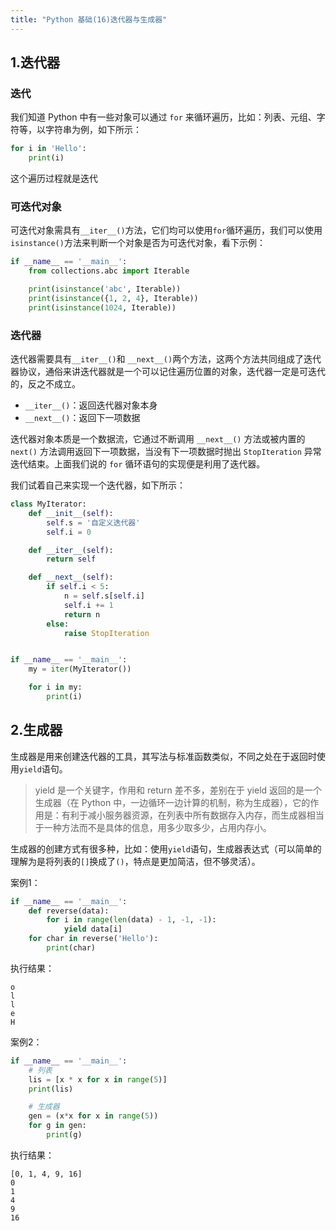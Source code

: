 ```yaml
---
title: "Python 基础(16)迭代器与生成器"
---
```

## 1.迭代器

### 迭代

我们知道 Python 中有一些对象可以通过 `for` 来循环遍历，比如：列表、元组、字符等，以字符串为例，如下所示：

```python
for i in 'Hello':
    print(i)
```

这个遍历过程就是迭代



### 可迭代对象

可迭代对象需具有`__iter__()`方法，它们均可以使用`for`循环遍历，我们可以使用`isinstance()`方法来判断一个对象是否为可迭代对象，看下示例：

```python
if __name__ == '__main__':
    from collections.abc import Iterable

    print(isinstance('abc', Iterable))
    print(isinstance({1, 2, 4}, Iterable))
    print(isinstance(1024, Iterable))
```



### 迭代器

迭代器需要具有`__iter__()`和 `__next__()`两个方法，这两个方法共同组成了迭代器协议，通俗来讲迭代器就是一个可以记住遍历位置的对象，迭代器一定是可迭代的，反之不成立。

- `__iter__()`：返回迭代器对象本身
- `__next__()`：返回下一项数据

迭代器对象本质是一个数据流，它通过不断调用 `__next__()` 方法或被内置的 `next()` 方法调用返回下一项数据，当没有下一项数据时抛出 `StopIteration` 异常迭代结束。上面我们说的 `for` 循环语句的实现便是利用了迭代器。

我们试着自己来实现一个迭代器，如下所示：

```python
class MyIterator:
    def __init__(self):
        self.s = '自定义迭代器'
        self.i = 0

    def __iter__(self):
        return self

    def __next__(self):
        if self.i < 5:
            n = self.s[self.i]
            self.i += 1
            return n
        else:
            raise StopIteration


if __name__ == '__main__':
    my = iter(MyIterator())

    for i in my:
        print(i)
```



## 2.生成器

生成器是用来创建迭代器的工具，其写法与标准函数类似，不同之处在于返回时使用`yield`语句。

> yield 是一个关键字，作用和 return 差不多，差别在于 yield 返回的是一个生成器（在 Python 中，一边循环一边计算的机制，称为生成器），它的作用是：有利于减小服务器资源，在列表中所有数据存入内存，而生成器相当于一种方法而不是具体的信息，用多少取多少，占用内存小。

生成器的创建方式有很多种，比如：使用`yield`语句，生成器表达式（可以简单的理解为是将列表的`[]`换成了`()`，特点是更加简洁，但不够灵活）。

案例1：

```python
if __name__ == '__main__':
    def reverse(data):
        for i in range(len(data) - 1, -1, -1):
            yield data[i]
    for char in reverse('Hello'):
        print(char)
```

执行结果：

```shell
o
l
l
e
H
```



案例2：

```python
if __name__ == '__main__':
    # 列表
    lis = [x * x for x in range(5)]
    print(lis)

    # 生成器
    gen = (x*x for x in range(5))
    for g in gen:
        print(g)
```

执行结果：

```shell
[0, 1, 4, 9, 16]
0
1
4
9
16
```